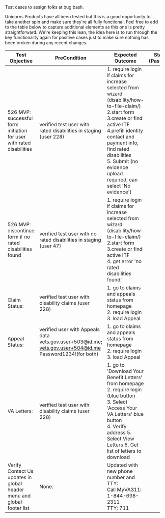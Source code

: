 Test cases to assign folks at bug bash.


Unicorns Products have all been tested but this is a good opportunity to take another spin and make sure they're all fully functional. Feel free to add to the table below to capture additional elements as this one is pretty straightforward. We're keeping this lean, the idea here is to run through the key functionality again for positive cases just to make sure nothing has been broken during any recent changes.

| Test Objective | PreCondition | Expected Outcome | Status (Pass/Fail) | Notes/Actual Outcome
| --- | --- | --- | --- | --- | 
| 526 MVP: successful form initiation for user with rated disabilities | verified test user with rated disabilities in staging (user 228) |1. require login if claims for increase selected from wizard (disability/how-to-file-claim/) <br/>  2.start form  <br/>  3.create or find active ITF <br/> 4.prefill identity contact and payment info, find rated disabilities <br/> 5. Submit (no evidence upload required, can select 'No evidence')
| 526 MVP: discontinue form if no rated disabilities found | verified test user with no rated disabilities in staging (user 47) |1. require login if claims for increase selected from wizard (disability/how-to-file-claim/) <br/>  2.start form  <br/>  3.create or find active ITF <br/> 4. get error 'no rated disabilities found'<br/>
| Claim Status:  | verified test user with disability claims (user 228) |1. go to claims and appeals status from homepage <br/> 2. require login  <br/>  3. load Appeal
| Appeal Status:  | verified user with Appeals data vets.gov.user+503@id.me; vets.gov.user+504@id.me Password1234!(for both) |1. go to claims and appeals status from homepage <br/> 2. require login  <br/>  3. load Appeal
| VA Letters:  | verified test user with disability claims (user 228) |1. go to 'Download Your Benefit Letters' from homepage <br/> 2. require login (blue button  <br/>  3. Select 'Access Your VA Letters' blue button <br/> 4. Verify address 5. Select View Letters 6. Get list of letters to download
| Verify Contact Us updates in global header menu and global footer list | None. | Updated with new phone number and TTY: </br> Call MyVA311: </br> 1-844-698-2311 </br> TTY: 711
